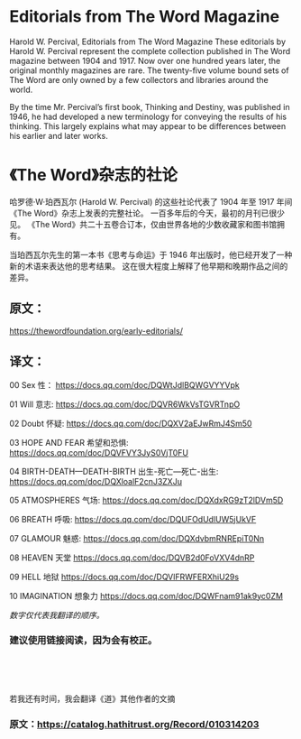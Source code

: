 # Editorials from The Word Magazine

Harold W. Percival, Editorials from The Word Magazine
These editorials by Harold W. Percival represent the complete collection published in The Word magazine between 1904 and 1917.
Now over one hundred years later, the original monthly magazines are rare. 
The twenty-five volume bound sets of The Word are only owned by a few collectors and libraries around the world.

By the time Mr. Percival’s first book, Thinking and Destiny, was published in 1946, 
he had developed a new terminology for conveying the results of his thinking. 
This largely explains what may appear to be differences between his earlier and later works.


# 《The Word》杂志的社论

哈罗德·W·珀西瓦尔 (Harold W. Percival) 的这些社论代表了 1904 年至 1917 年间《The Word》杂志上发表的完整社论。
一百多年后的今天，最初的月刊已很少见。 《The Word》共二十五卷合订本，仅由世界各地的少数收藏家和图书馆拥有。

当珀西瓦尔先生的第一本书《思考与命运》于 1946 年出版时，他已经开发了一种新的术语来表达他的思考结果。 
这在很大程度上解释了他早期和晚期作品之间的差异。


## 原文：
https://thewordfoundation.org/early-editorials/

## 译文：

00 Sex 性： https://docs.qq.com/doc/DQWtJdlBQWGVYYVpk

01 Will 意志: https://docs.qq.com/doc/DQVR6WkVsTGVRTnpO

02 Doubt 怀疑: https://docs.qq.com/doc/DQXV2aEJwRmJ4Sm50

03 HOPE AND FEAR 希望和恐惧: https://docs.qq.com/doc/DQVFVY3JyS0VjT0FU

04 BIRTH-DEATH—DEATH-BIRTH  出生-死亡—死亡-出生: https://docs.qq.com/doc/DQXloalF2cnJ3ZXJu


05 ATMOSPHERES 气场: https://docs.qq.com/doc/DQXdxRG9zT2lDVm5D

06 BREATH 呼吸: https://docs.qq.com/doc/DQUFOdUdlUW5jUkVF

07 GLAMOUR 魅惑: https://docs.qq.com/doc/DQXdvbmRNREpiT0Nn

08 HEAVEN 天堂 https://docs.qq.com/doc/DQVB2d0FoVXV4dnRP

09 HELL 地狱 
https://docs.qq.com/doc/DQVlFRWFERXhiU29s

10 IMAGINATION 想象力 
https://docs.qq.com/doc/DQWFnam91ak9yc0ZM

_数字仅代表我翻译的顺序。_

### 建议使用链接阅读，因为会有校正。
























<br/>
<br/>
<br/>

若我还有时间，我会翻译《道》其他作者的文摘
### 原文：https://catalog.hathitrust.org/Record/010314203

